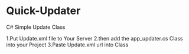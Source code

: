 Quick-Updater
=============

C# Simple Update Class

1.Put Update.xml file to Your Server
2.then add the app_updater.cs Class into your Project
3.Paste Update.xml url into Class
